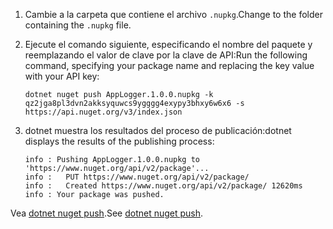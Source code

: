 1. <span data-ttu-id="77b26-101">Cambie a la carpeta que contiene el archivo `.nupkg`.</span><span class="sxs-lookup"><span data-stu-id="77b26-101">Change to the folder containing the `.nupkg` file.</span></span>

1. <span data-ttu-id="77b26-102">Ejecute el comando siguiente, especificando el nombre del paquete y reemplazando el valor de clave por la clave de API:</span><span class="sxs-lookup"><span data-stu-id="77b26-102">Run the following command, specifying your package name and replacing the key value with your API key:</span></span>

    ```cli
    dotnet nuget push AppLogger.1.0.0.nupkg -k qz2jga8pl3dvn2akksyquwcs9ygggg4exypy3bhxy6w6x6 -s https://api.nuget.org/v3/index.json
    ```

1. <span data-ttu-id="77b26-103">dotnet muestra los resultados del proceso de publicación:</span><span class="sxs-lookup"><span data-stu-id="77b26-103">dotnet displays the results of the publishing process:</span></span>

    ```output
    info : Pushing AppLogger.1.0.0.nupkg to 'https://www.nuget.org/api/v2/package'...
    info :   PUT https://www.nuget.org/api/v2/package/
    info :   Created https://www.nuget.org/api/v2/package/ 12620ms
    info : Your package was pushed.
    ```

<span data-ttu-id="77b26-104">Vea [dotnet nuget push](/dotnet/core/tools/dotnet-nuget-push).</span><span class="sxs-lookup"><span data-stu-id="77b26-104">See [dotnet nuget push](/dotnet/core/tools/dotnet-nuget-push).</span></span>